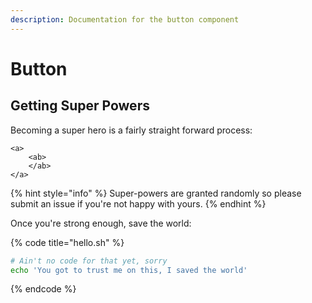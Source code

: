 ```yaml
---
description: Documentation for the button component
---
```


# Button

## Getting Super Powers

Becoming a super hero is a fairly straight forward process:

```markup
<a>
    <ab>
    </ab>
</a>
```

{% hint style="info" %}
 Super-powers are granted randomly so please submit an issue if you're not happy with yours.
{% endhint %}

Once you're strong enough, save the world:

{% code title="hello.sh" %}
```bash
# Ain't no code for that yet, sorry
echo 'You got to trust me on this, I saved the world'
```
{% endcode %}



